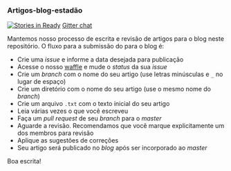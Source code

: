 ### Artigos-blog-estadão
[![Stories in Ready](https://badge.waffle.io/LSS-USP/artigos-blog-estadao.svg?label=ready&title=Ready)](http://waffle.io/LSS-USP/artigos-blog-estadao) [Gitter chat](https://gitter.im/artigos-blog-estadao/Lobby?utm_source=share-link&utm_medium=link&utm_campaign=share-link)

Mantemos nosso processo de escrita e revisão de artigos para o blog neste repositório. 
O fluxo para a submissão do para o blog é:

- Crie uma *issue* e informe a data desejada para publicação
- Acesse o nosso [waffle](http://waffle.io/LSS-USP/artigos-blog-estadao) e mude o *status* da sua *issue*
- Crie um *branch* com o nome do seu artigo (use letras minúsculas e `_` no lugar de espaço)
- Crie um diretório com o nome do seu artigo (use o mesmo nome do *branch*)
- Crie um arquivo `.txt` com o texto inicial do seu artigo
- Leia várias vezes o que você escreveu
- Faça um *pull request* de seu *branch* para o *master*
- Aguarde a revisão. Recomendamos que você marque explicitamente um dos membros para revisão
- Aplique as sugestões de correções
- Seu artigo será publicado no *blog* após ser incorporado ao *master*

Boa escrita!
